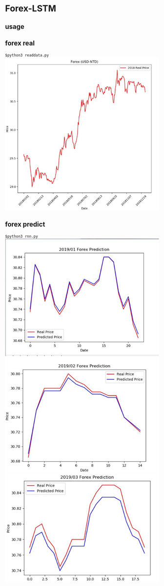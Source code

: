 # Forex-LSTM

## usage

## forex real
`$python3 readdata.py`
![](./assets/2018_forex_real.JPG)

## forex predict
`$python3 rnn.py`
![](./assets/201901_forex_predict.JPG)
![](./assets/201902_forex_predict.JPG)
![](./assets/201903_forex_predict.JPG)
